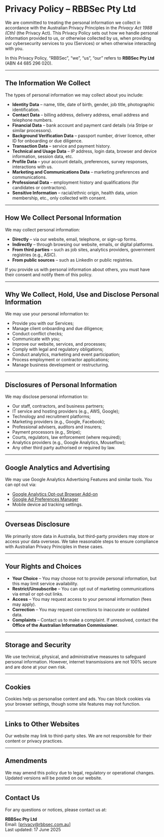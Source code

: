 # Privacy Policy – RBBSec Pty Ltd

We are committed to treating the personal information we collect in accordance with the Australian Privacy Principles in the *Privacy Act 1988 (Cth)* (the Privacy Act). This Privacy Policy sets out how we handle personal information provided to us, or otherwise collected by us, when providing our cybersecurity services to you (Services) or when otherwise interacting with you.

In this Privacy Policy, “RBBSec”, “we”, “us”, “our” refers to **RBBSec Pty Ltd** (ABN 44 685 296 020).

---

## The Information We Collect

The types of personal information we may collect about you include:

- **Identity Data** – name, title, date of birth, gender, job title, photographic identification.
- **Contact Data** – billing address, delivery address, email address and telephone numbers.
- **Financial Data** – bank account and payment card details (via Stripe or similar processors).
- **Background Verification Data** – passport number, driver licence, other ID for onboarding or due diligence.
- **Transaction Data** – service and payment history.
- **Technical and Usage Data** – IP address, login data, browser and device information, session data, etc.
- **Profile Data** – your account details, preferences, survey responses, interactions with us.
- **Marketing and Communications Data** – marketing preferences and communications.
- **Professional Data** – employment history and qualifications (for candidates or contractors).
- **Sensitive Information** – racial/ethnic origin, health data, union membership, etc., only collected with consent.

---

## How We Collect Personal Information

We may collect personal information:

- **Directly** – via our website, email, telephone, or sign-up forms.
- **Indirectly** – through browsing our website, emails, or digital platforms.
- **From third parties** – such as job sites, analytics providers, government registries (e.g., ASIC).
- **From public sources** – such as LinkedIn or public registries.

If you provide us with personal information about others, you must have their consent and notify them of this policy.

---

## Why We Collect, Hold, Use and Disclose Personal Information

We may use your personal information to:

- Provide you with our Services;
- Manage client onboarding and due diligence;
- Conduct conflict checks;
- Communicate with you;
- Improve our website, services, and processes;
- Comply with legal and regulatory obligations;
- Conduct analytics, marketing and event participation;
- Process employment or contractor applications;
- Manage business development or restructuring.

---

## Disclosures of Personal Information

We may disclose personal information to:

- Our staff, contractors, and business partners;
- IT service and hosting providers (e.g., AWS, Google);
- Technology and recruitment platforms;
- Marketing providers (e.g., Google, Facebook);
- Professional advisers, auditors and insurers;
- Payment processors (e.g., Stripe);
- Courts, regulators, law enforcement (where required);
- Analytics providers (e.g., Google Analytics, Mouseflow);
- Any other third party authorised or required by law.

---

## Google Analytics and Advertising

We may use Google Analytics Advertising Features and similar tools. You can opt out via:

- [Google Analytics Opt-out Browser Add-on](https://tools.google.com/dlpage/gaoptout)
- [Google Ad Preferences Manager](https://adssettings.google.com/)
- Mobile device ad tracking settings.

---

## Overseas Disclosure

We primarily store data in Australia, but third-party providers may store or access your data overseas. We take reasonable steps to ensure compliance with Australian Privacy Principles in these cases.

---

## Your Rights and Choices

- **Your Choice** – You may choose not to provide personal information, but this may limit service availability.
- **Restrict/Unsubscribe** – You can opt out of marketing communications via email or opt-out links.
- **Access** – You may request access to your personal information (fees may apply).
- **Correction** – You may request corrections to inaccurate or outdated data.
- **Complaints** – Contact us to make a complaint. If unresolved, contact the **Office of the Australian Information Commissioner**.

---

## Storage and Security

We use technical, physical, and administrative measures to safeguard personal information. However, internet transmissions are not 100% secure and are done at your own risk.

---

## Cookies

Cookies help us personalise content and ads. You can block cookies via your browser settings, though some site features may not function.

---

## Links to Other Websites

Our website may link to third-party sites. We are not responsible for their content or privacy practices.

---

## Amendments

We may amend this policy due to legal, regulatory or operational changes. Updated versions will be posted on our website.

---

## Contact Us

For any questions or notices, please contact us at:

**RBBSec Pty Ltd**  
Email: [privacy@rbbsec.com.au]  
Last updated: 17 June 2025